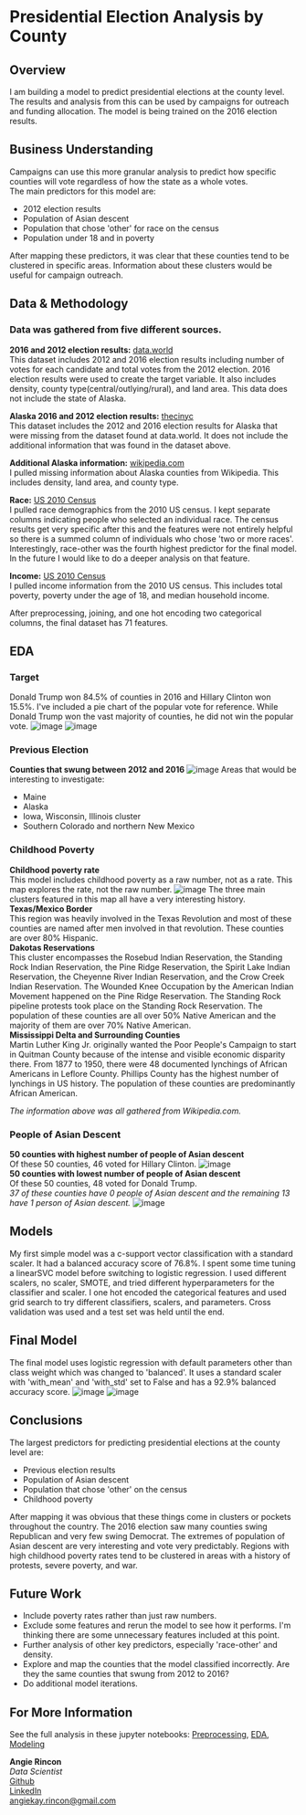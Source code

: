 # Presidential Election Analysis by County

## Overview
I am building a model to predict presidential elections at the county level. The results and analysis from this can be used by campaigns for outreach and funding allocation. The model is being trained on the 2016 election results.  
## Business Understanding
Campaigns can use this more granular analysis to predict how specific counties will vote regardless of how the state as a whole votes.   
The main predictors for this model are: 
- 2012 election results
- Population of Asian descent
- Population that chose 'other' for race on the census
- Population under 18 and in poverty

After mapping these predictors, it was clear that these counties tend to be clustered in specific areas. Information about these clusters would be useful for campaign outreach.
## Data & Methodology
### Data was gathered from five different sources.  
**2016 and 2012 election results:**  [data.world](https://data.world/garyhoov/2016-pres-election-by-county)    
This dataset includes 2012 and 2016 election results including number of votes for each candidate and total votes from the 2012 election. 2016 election results were used to create the target variable. It also includes density, county type(central/outlying/rural), and land area. This data does not include the state of Alaska.  

**Alaska 2016 and 2012 election results:**  [thecinyc](https://www.thecinyc.com/)   
This dataset includes the 2012 and 2016 election results for Alaska that were missing from the dataset found at data.world. It does not include the additional information that was found in the dataset above.  

**Additional Alaska information:**  [wikipedia.com](https://en.wikipedia.org/wiki/List_of_boroughs_and_census_areas_in_Alaska)    
I pulled missing information about Alaska counties from Wikipedia. This includes density, land area, and county type.  

**Race:**  [US 2010 Census](https://data.census.gov/cedsci/table?q=county%20population&tid=DECENNIALPL2020.P1)    
I pulled race demographics from the 2010 US census. I kept separate columns indicating people who selected an individual race. The census results get very specific after this and the features were not entirely helpful so there is a summed column of individuals who chose 'two or more races'. Interestingly, race-other was the fourth highest predictor for the final model. In the future I would like to do a deeper analysis on that feature.   

**Income:**  [US 2010 Census](https://data.census.gov/cedsci/all?q=county%20population)   
I pulled income information from the 2010 US census. This includes total poverty, poverty under the age of 18, and median household income. 

After preprocessing, joining, and one hot encoding two categorical columns, the final dataset has 71 features.  
## EDA

### Target
Donald Trump won 84.5% of counties in 2016 and Hillary Clinton won 15.5%. I've included a pie chart of the popular vote for reference. While Donald Trump won the vast majority of counties, he did not win the popular vote. 
![image](https://user-images.githubusercontent.com/20134289/139122125-eab1a00b-cec6-4579-9fb2-908c97775d0b.png)
![image](https://user-images.githubusercontent.com/20134289/139120532-4287d475-2969-48c7-8469-ae62af79c145.png)
### Previous Election
**Counties that swung between 2012 and 2016**
![image](https://user-images.githubusercontent.com/20134289/139120665-5ff23504-58f2-43f6-988b-91dc9a7bffc4.png)
Areas that would be interesting to investigate:  
- Maine
- Alaska
- Iowa, Wisconsin, Illinois cluster
- Southern Colorado and northern New Mexico
### Childhood Poverty
**Childhood poverty rate**  
This model includes childhood poverty as a raw number,  not as a rate. This map explores the rate, not the raw number. 
![image](https://user-images.githubusercontent.com/20134289/139120750-d27d3e3a-1f44-400f-bc60-5c36e12ccc47.png)
The three main clusters featured in this map all have a very interesting history.  
**Texas/Mexico Border**  
This region was heavily involved in the Texas Revolution and most of these counties are named after men involved in that revolution. These counties are over 80% Hispanic.  
**Dakotas Reservations**   
This cluster encompasses the Rosebud Indian Reservation, the Standing Rock Indian Reservation, the Pine Ridge Reservation, the Spirit Lake Indian Reservation, the Cheyenne River Indian Reservation, and the Crow Creek Indian Reservation. The Wounded Knee Occupation by the American Indian Movement happened on the Pine Ridge Reservation. The Standing Rock pipeline protests took place on the Standing Rock Reservation. The population of these counties are all over 50% Native American and the majority of them are over 70% Native American.  
**Mississippi Delta and Surrounding Counties**  
Martin Luther King Jr. originally wanted the Poor People's Campaign to start in Quitman County because of the intense and visible economic disparity there. From 1877 to 1950, there were 48 documented lynchings of African Americans in Leflore County. Phillips County has the highest number of lynchings in US history. The population of these counties are predominantly African American.   

*The information above was all gathered from Wikipedia.com.*
### People of Asian Descent  
**50 counties with highest number of people of Asian descent**  
Of these 50 counties, 46 voted for Hillary Clinton.
![image](https://user-images.githubusercontent.com/20134289/139123043-3ba60293-1c58-466c-9529-61232131e7a9.png)  
**50 counties with lowest number of people of Asian descent**  
Of these 50 counties, 48 voted for Donald Trump.   
*37 of these counties have 0 people of Asian descent and the remaining 13 have 1 person of Asian descent.*
![image](https://user-images.githubusercontent.com/20134289/139121801-a49db427-81d1-4a98-ada7-07b10b20125d.png)

## Models
My first simple model was a c-support vector classification with a standard scaler. It had a balanced accuracy score of 76.8%. I spent some time tuning a linearSVC model before switching to logistic regression. I used different scalers, no scaler, SMOTE, and tried different hyperparameters for the classifier and scaler. I one hot encoded the categorical features and used grid search to try different classifiers, scalers, and parameters.  Cross validation was used and a test set was held until the end.  

## Final Model
The final model uses logistic regression with default parameters other than class weight which was changed to 'balanced'. It uses a standard scaler with 'with_mean' and 'with_std' set to False and has a 92.9% balanced accuracy score. 
![image](https://user-images.githubusercontent.com/20134289/139115963-0acc2aa2-2383-493b-a60a-2c3f028860a4.png)
![image](https://user-images.githubusercontent.com/20134289/139115904-1ab3e69a-33ac-4c05-91fa-26cee53da30a.png)

## Conclusions
The largest predictors for predicting presidential elections at the county level are:
- Previous election results
- Population of Asian descent
- Population that chose 'other' on the census
- Childhood poverty

After mapping it was obvious that these things come in clusters or pockets throughout the country. The 2016 election saw many counties swing Republican and very few swing Democrat. The extremes of population of Asian descent are very interesting and vote very predictably. Regions with high childhood poverty rates tend to be clustered in areas with a history of protests, severe poverty, and war.

## Future Work
- Include poverty rates rather than just raw numbers.  
- Exclude some features and rerun the model to see how it performs. I'm thinking there are some unnecessary features included at this point.  
- Further analysis of other key predictors, especially 'race-other' and density.  
- Explore and map the counties that the model classified incorrectly. Are they the same counties that swung from 2012 to 2016?  
- Do additional model iterations.  

## For More Information

See the full analysis in these jupyter notebooks: [Preprocessing](), [EDA](), [Modeling]()

**Angie Rincon**  
*Data Scientist*  
[Github](https://github.com/AngieKay)  
[LinkedIn](https://www.linkedin.com/in/angie-davis-rincon-880587125/)  
angiekay.rincon@gmail.com  
